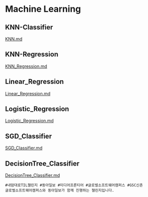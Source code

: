 # Machine Learning

## KNN-Classifier
[KNN.md](/model_describe/KNN.md)

## KNN-Regression
[KNN_Regression.md](/model_describe/KNN_Regression.md)

## Linear_Regression
[Linear_Regression.md](/model_describe/Linear_Regression.md)

## Logistic_Regression
[Logistic_Regression.md](/model_describe/Logistic_Regression.md)

## SGD_Classifier
[SGD_Classifier.md](/model_describe/SGD_Classifier.md)

## DecisionTree_Classifier
[DecisionTree_Classifier.md](/model_describe/DecisionTree_Classifier.md)

```
#내맘대로TIL챌린지 #동아일보 #미디어프론티어 #글로벌소프트웨어캠퍼스 #GSC신촌
글로벌소프트웨어캠퍼스와 동아일보가 함께 진행하는 챌린지입니다.
```